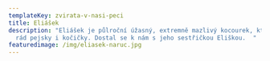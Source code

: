 ```yaml
---
templateKey: zvirata-v-nasi-peci
title: Eliášek
description: "Eliášek je půlroční úžasný, extremně mazlivý kocourek, který má
  rád pejsky i kočičky. Dostal se k nám s jeho sestřičkou Eliškou.  "
featuredimage: /img/eliasek-naruc.jpg
---
```


